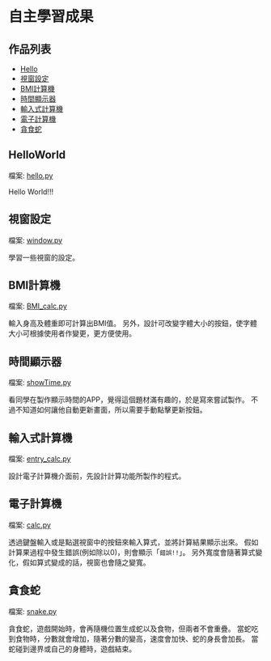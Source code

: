 # 自主學習成果


## 作品列表
- [Hello](#Hello)
- [視窗設定](#視窗設定)
- [BMI計算機](#BMI計算機)
- [時間顯示器](#時間顯示器)
- [輸入式計算機](#輸入式計算機)
- [電子計算機](#電子計算機)
- [貪食蛇](#貪食蛇)

## HelloWorld
檔案: [hello.py](code/hello.py)

Hello World!!!

## 視窗設定
檔案: [window.py](code/window.py)

學習一些視窗的設定。

## BMI計算機
檔案: [BMI_calc.py](code/BMI_calc.py)

輸入身高及體重即可計算出BMI值。
另外，設計可改變字體大小的按鈕，使字體大小可根據使用者作變更，更方便使用。

## 時間顯示器
檔案: [showTime.py](code/showTime.py)

看同學在製作顯示時間的APP，覺得這個題材滿有趣的，於是寫來嘗試製作。
不過不知道如何讓他自動更新畫面，所以需要手動點擊更新按鈕。


## 輸入式計算機
檔案: [entry_calc.py](code/entry_calc.py)

設計電子計算機介面前，先設計計算功能所製作的程式。


## 電子計算機
檔案: [calc.py](code/calc.py)

透過鍵盤輸入或是點選視窗中的按鈕來輸入算式，並將計算結果顯示出來。
假如計算果過程中發生錯誤(例如除以0)，則會顯示「`錯誤!!`」。
另外寬度會隨著算式變化，假如算式變成的話，視窗也會隨之變寬。


## 貪食蛇
檔案: [snake.py](code/snake.py)

貪食蛇，遊戲開始時，會再隨機位置生成蛇以及食物，但兩者不會重疊。
當蛇吃到食物時，分數就會增加，隨著分數的變高，速度會加快、蛇的身長會加長。
當蛇碰到邊界或自己的身體時，遊戲結束。
